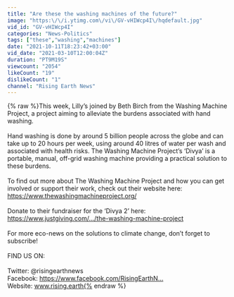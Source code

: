 ```yaml
---
title: "Are these the washing machines of the future?"
image: "https:\/\/i.ytimg.com\/vi\/GV-vHIWcp4I\/hqdefault.jpg"
vid_id: "GV-vHIWcp4I"
categories: "News-Politics"
tags: ["these","washing","machines"]
date: "2021-10-11T18:23:42+03:00"
vid_date: "2021-03-10T12:00:04Z"
duration: "PT9M19S"
viewcount: "2054"
likeCount: "19"
dislikeCount: "1"
channel: "Rising Earth News"
---
```

{% raw %}This week, Lilly’s joined by Beth Birch from the Washing Machine Project, a project aiming to alleviate the burdens associated with hand washing. <br /><br />Hand washing is done by around 5 billion people across the globe and can take up to 20 hours per week, using around 40 litres of water per wash and associated with health risks. The Washing Machine Project’s ‘Divya’ is a portable, manual, off-grid washing machine providing a practical solution to these burdens.<br /><br />To find out more about The Washing Machine Project and how you can get involved or support their work, check out their website here: <a rel="nofollow" target="blank" href="https://www.thewashingmachineproject.org/">https://www.thewashingmachineproject.org/</a><br /><br />Donate to their fundraiser for the ‘Divya 2’ here: <a rel="nofollow" target="blank" href="https://www.justgiving.com/.../the-washing-machine-project">https://www.justgiving.com/.../the-washing-machine-project</a><br /><br />For more eco-news on the solutions to climate change, don’t forget to subscribe!<br /><br />FIND US ON:<br /><br />Twitter: @risingearthnews<br />Facebook: <a rel="nofollow" target="blank" href="https://www.facebook.com/RisingEarthN...​">https://www.facebook.com/RisingEarthN...​</a><br />Website: www.rising.earth{% endraw %}
